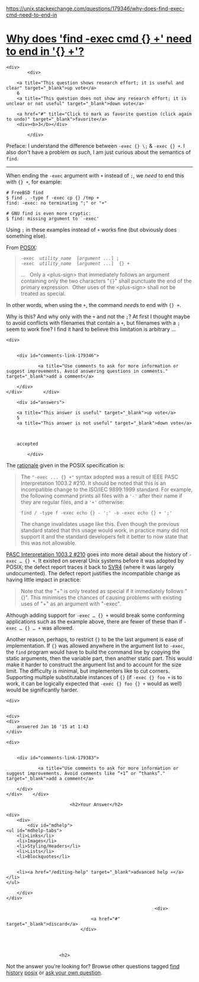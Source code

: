 <a href="https://unix.stackexchange.com/questions/179346/why-does-find-exec-cmd-need-to-end-in">https://unix.stackexchange.com/questions/179346/why-does-find-exec-cmd-need-to-end-in</a><div id="articleHeader"><h1><a href="/questions/179346/why-does-find-exec-cmd-need-to-end-in" target="_blank">Why does 'find -exec cmd {} +' need to end in '{} +'?</a></h1></div>
            

            

<div id="question">

    
    
    <div>
            <div>
                

<div>
        
        <a title="This question shows research effort; it is useful and clear" target="_blank">up vote</a>
        6
        <a title="This question does not show any research effort; it is unclear or not useful" target="_blank">down vote</a>

        <a href="#" title="Click to mark as favorite question (click again to undo)" target="_blank">favorite</a>
        <div><b>3</b></div>


</div>

            </div>

            
<div>
    <div>

<p>Preface: I understand the difference between <code>-exec {} \;</code> & <code>-exec {} +</code>. I also don't have a problem <em>as such</em>, I am just curious about the semantics of <code>find</code>.</p>

<hr />

<p>When ending the <code>-exec</code> argument with <code>+</code> instead of <code>;</code>, we <em>need</em> to end this with <code>{} +</code>, for example:</p>

<pre><code># FreeBSD find
$ find . -type f -exec cp {} /tmp +
find: -exec: no terminating ";" or "+"

# GNU find is even more cryptic:
$ find: missing argument to `-exec'
</code></pre>

<p>Using <code>;</code> in these examples instead of <code>+</code> works fine (but obviously does something else).</p>

<p>From <a href="http://pubs.opengroup.org/onlinepubs/9699919799/utilities/find.html" target="_blank">POSIX</a>:</p>

<blockquote>
  <p><code>-exec  <i>utility_name</i>  [<i>argument</i> ...] ;</code><br />
  <code>-exec  <i>utility_name</i>  [<i>argument</i> ...]  {} +</code>  </p>
  
  <p>...   Only a &lt;plus-sign&gt; that immediately follows an argument containing only the two characters "<code>{}</code>" shall punctuate the end of the primary expression. 
  Other uses of the &lt;plus-sign&gt; shall not be treated as special.</p>
</blockquote>

<p>In other words, when using the <code>+</code>, the command <em>needs</em> to end with <code>{} +</code>.</p>

<p>Why is this? And why only with the <code>+</code> and not the <code>;</code>? At first I thought maybe to avoid conflicts with filenames that contain a <code>+</code>, but filenames with a <code>;</code> seem to work fine? I find it hard to believe this limitation is arbitrary ...</p>
    </div>
    
    
</div>

                
    <div>
	    

        <div id="comments-link-179346">

                <a title="Use comments to ask for more information or suggest improvements. Avoid answering questions in comments." target="_blank">add a comment</a>
            
        </div>         
    </div>        </div>
</div>



        <div id="answers">

                
                




  

<div id="answer-179383">
    <div>
            <div>
                

<div>
        
        <a title="This answer is useful" target="_blank">up vote</a>
        5
        <a title="This answer is not useful" target="_blank">down vote</a>



        accepted

</div>

            </div>
            


<div>
    <div>
<p>The <a href="http://pubs.opengroup.org/onlinepubs/009695399/utilities/find.html#tag_04_55_18" target="_blank">rationale</a> given in the POSIX specification is:</p>

<blockquote>
  <p>The <code>"-exec ... {} +"</code> syntax adopted was a result of IEEE PASC Interpretation 1003.2 #210. It should be noted that this is an incompatible change to the ISO/IEC 9899:1999 standard. For example, the following command prints all files with a <code>'-'</code> after their name if they are regular files, and a <code>'+'</code> otherwise:</p>

<pre><code>find / -type f -exec echo {} - ';' -o -exec echo {} + ';'
</code></pre>
  
  <p>The change invalidates usage like this. Even though the previous standard stated that this usage would work, in practice many did not support it and the standard developers felt it better to now state that this was not allowable.</p>
</blockquote>

<p><a href="https://collaboration.opengroup.org/external/pasc.org/interpretations/unofficial/db/p1003.2/pasc-1003.2-210.html" target="_blank">PASC Interpretation 1003.2 #210</a> goes into more detail about the history of <code>-exec … {} +</code>. It existed on several Unix systems before it was adopted by POSIX; the defect report traces it back to <a href="https://en.wikipedia.org/wiki/UNIX_System_V#SVR4" target="_blank">SVR4</a> (where it was largely undocumented). The defect report justifies the incompatible change as having little impact in practice:</p>

<blockquote>
  <p>Note that the "+" is only treated as special if it immediately
  follows "{}".  This minimises the chances of causing problems with
  existing uses of "+" as an argument with "-exec".</p>
</blockquote>

<p>Although adding support for <code>-exec … {} +</code> would break some conforming applications such as the example above, there are fewer of these than if <code>-exec … {} … +</code> was allowed.</p>

<p>Another reason, perhaps, to restrict <code>{}</code> to be the last argument is ease of implementation. If <code>{}</code> was allowed anywhere in the argument list to <code>-exec</code>, the <code>find</code> program would have to build the command line by copying the static arguments, then the variable part, then another static part. This would make it harder to construct the argument list and to account for the size limit. The difficulty is minimal, but implementers like to cut corners. Supporting multiple substitutable instances of <code>{}</code> (if <code>-exec {} foo +</code> is to work, it can be logically expected that <code>-exec {} foo {} +</code> would as well) would be significantly harder.</p>
    </div>
    <div>
    
            


    <div>
       

    <div>
    <div>
        answered Jan 16 '15 at 1:43
    </div>
    
    
</div>
    </div>
    </div>
</div>
    
    <div>
	    

        <div id="comments-link-179383">

                <a title="Use comments to ask for more information or suggest improvements. Avoid comments like “+1” or “thanks”." target="_blank">add a comment</a>
            
        </div>         
    </div>    </div>
</div>
                                    
                        
                            
                            
                            
                            <h2>Your Answer</h2>


        




<div id="post-editor">

    <div> 
        <div>
            <div id="mdhelp">
    <ul id="mdhelp-tabs">
        <li>Links</li>
        <li>Images</li>
        <li>Styling/Headers</li>
        <li>Lists</li>
        <li>Blockquotes</li>
        
        
        <li><a href="/editing-help" target="_blank">advanced help »</a></li>
    </ul>
    
    

    
    
    

    

    

    

    
</div>
            
        </div>
    </div>

    
    

    



    
    
    



</div>

                            

                                                            <div>
                                        
                                    <a href="#" target="_blank">discard</a>
                                </div>
                        



                        <h2>
Not the answer you're looking for?                            Browse other questions tagged <a href="/questions/tagged/find" title="show questions tagged 'find'" target="_blank">find</a> <a href="/questions/tagged/history" title="show questions tagged 'history'" target="_blank">history</a> <a href="/questions/tagged/posix" title="show questions tagged 'posix'" target="_blank">posix</a>  or <a href="/questions/ask" target="_blank">ask your own question</a>.                        </h2>
            </div>
        